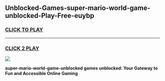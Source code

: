 
## Unblocked-Games-super-mario-world-game-unblocked-Play-Free-euybp
<h3>
<a href="https://premium76.site?title=super-mario-world-game-unblocked&ref=18A1">CLICK TO PLAY</a></h3>
<hr>

<h3>
<a href="https://premium76.site?title=super-mario-world-game-unblocked&ref=18A1">CLICK 2 PLAY</a>
  
</h3>

<a href="https://premium76.site?title=super-mario-world-game-unblocked&ref=18A1"><img src="https://clearcache.store/games.png"></a>


**super-mario-world-game-unblocked games unblocked: Your Gateway to Fun and Accessible Online Gaming**

